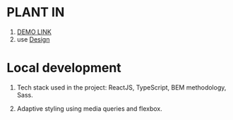 # PLANT IN

1. [DEMO LINK](https://uladutchak.github.io/Plant-In/)
1. use [Design](https://www.figma.com/file/KtzICEGlTEoXBJlD1Vid8X/PlantIn%2F-Test-Case?node-id=1%3A37)

# Local development

1. Tech stack used in the project: ReactJS, TypeScript, BEM methodology, Sass.

1. Adaptive styling using media queries and flexbox.
